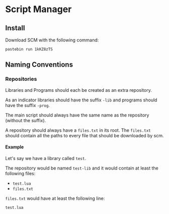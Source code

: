 # Script Manager
## Install
Download SCM with the following command:

`pastebin run 1kKZ8zTS`

## Naming Conventions
### Repositories
Libraries and Programs should each be created as an extra repository.

As an indicator libraries should have the suffix `-lib` and programs should have the suffix `-prog`.

The main script should always have the same name as the repository (without the suffix).

A repository should always have a `files.txt` in its root. The `files.txt` should contain all the paths to every file that should be downloaded by scm.

#### Example
Let's say we have a library called `test`.

The repository would be named `test-lib` and it would contain at least the following files:

- `test.lua`
- `files.txt`

`files.txt` would have at least the following line:

```
test.lua
```
